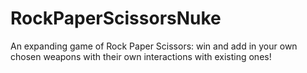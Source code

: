 # RockPaperScissorsNuke
An expanding game of Rock Paper Scissors: win and add in your own chosen weapons with their own interactions with existing ones!
